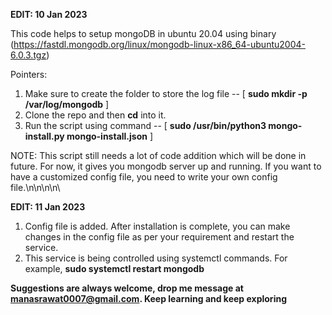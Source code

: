 **EDIT: 10 Jan 2023**

This code helps to setup mongoDB in ubuntu 20.04 using binary (https://fastdl.mongodb.org/linux/mongodb-linux-x86_64-ubuntu2004-6.0.3.tgz) 

Pointers:

1. Make sure to create the folder to store the log file -- [ **sudo mkdir -p /var/log/mongodb** ]
2. Clone the repo and then **cd** into it.
3. Run the script using command -- [ **sudo /usr/bin/python3 mongo-install.py mongo-install.json** ]


NOTE: This script still needs a lot of code addition which will be done in future. For now, it gives you mongodb server up and running. If you want to have a customized config file, you need to write your own config file.\n\n\n\n\




**EDIT: 11 Jan 2023**

1. Config file is added. After installation is complete, you can make changes in the config file as per your requirement and restart the service.
2. This service is being controlled using systemctl commands. For example, **sudo systemctl restart mongodb**



**Suggestions are always welcome, drop me message at manasrawat0007@gmail.com. Keep learning and keep exploring**
